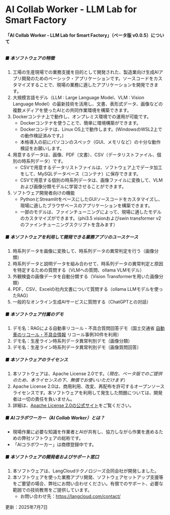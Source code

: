# AI Collab Worker - LLM Lab for Smart Factory

#### 「AI Collab Worker - LLM Lab for Smart Factory」（ベータ版 v0.0.5）について
###### 
##### ■ 本ソフトウェアの特徴
1. 工場の生産現場での業務支援を目的として開発された、製造業向け生成AIアプリ開発のためのベーシック・アプリケーションです。ソースコードをカスタマイズすることで、現場の業務に適したアプリケーションを開発できます。
2. 大規模言語モデル（LLM : Large Language Model、VLM : Vision Language Model）の最新技術を活用し、文書、表形式データ、画像などの複数メディアを使ったAIとの共同作業環境を構築できます。
3. Dockerコンテナ上で動作し、オンプレミス環境での運用が可能です。
   - Dockerコンテナを使うことで、簡単に環境構築ができます。
   - Dockerコンテナは、Linux OS上で動作します。(WindowsのWSL2上での動作検証済みです。)
   - 本格導入の前にパソコンのスペック（GUI、メモリなど）の十分な動作検証をお願いします。
4. 用意するデータは、画像、PDF（文書）、CSV（データリストファイル、個別の時系列データ）です。
   - CSVで用意するデータリストファイルは、ソフトウェア上でデータ加工をして、MySQLデータベース（コンテナ）に保存できます。
   - CSVで用意する個別の時系列データは、画像ファイルに変換して、VLMおよび画像分類モデルに学習させることができます。
5. ソフトウェア開発者向けの機能
   - PythonとStreamlitをベースにしたGUIソースコードをカスタマイズし、現場に適したブラウザベースのアプリケーションを構築できます。
   - 一部のモデルは、ファインチューニングによって、現場に適したモデルのカスタマイズができます。（phi3.5 visionおよびswin transformer v2のファインチューニングスクリプトを含みます）

##### ■ 本ソフトウェアを利用して開発できる業務アプリのユースケース
1. 時系列データを画像に変換して、時系列データの異常判定を行う（画像分類）
2. 時系列データと説明データを組み合わせて、時系列データの異常判定と原因を特定するための質問する（VLMへの質問、ollama VLMモデル）
3. 外観検査の画像データを自動分類する（Vision Transformerを用いた画像分類）
4. PDF、CSV、Excelの社内文書について質問する（ollama LLMモデルを使ったRAG）
5. 一般的なオンライン生成AIサービスに質問する（ChatGPTとの対話）

##### ■ 本ソフトウェア付属のデモ
1. デモ名：RAGによる自動車リコール・不具合質問回答デモ（国土交通省 [自動車のリコール・不具合情報](https://renrakuda.mlit.go.jp/renrakuda/top.html) リコール事例30件を利用）
2. デモ名：生産ライン時系列データ異常判別デモ（画像分類）
3. デモ名：生産ライン時系列データ異常判別デモ（画像質問回答）

##### ■ 本ソフトウェアのライセンス
1. 本ソフトウェアは、Apache License 2.0です。（*現在、ベータ版でのご提供のため、本ライセンスの下、無償でお使いいただけます*）
2. Apache License 2.0は、商用利用、改変、再配布を許可するオープンソースライセンスです。本ソフトウェアを利用して発生した問題については、開発者は一切の責任を負いません。
3. 詳細は、[Apache License 2.0の公式サイト](https://www.apache.org/licenses/LICENSE-2.0)をご覧ください。

##### ■ AIコラボワーカー（AI Collab Worker）とは？
- 現場作業に必要な知識を作業者とAIが共有し、協力しながら作業を進めるための弊社ソフトウェアの総称です。
- 「AIコラボワーカー」は商標登録中です。

##### ■ 本ソフトウェアの開発者およびサポート窓口
1. 本ソフトウェアは、LangCloudテクノロジーズ合同会社が開発しました。
2. 本ソフトウェアを使った業務アプリ開発、ソフトウェアセットアップ支援等をご要望の場合、弊社にお問い合わせください。有償でのサポート、必要な範囲での技術教育をご提供しています。
    - お問い合わせ先：https://langcloud.com/contact/


更新：2025年7月7日